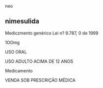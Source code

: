 neo

## nimesulida

Mediczmento genérico Lei n? 9.787, 0 de 1999

1OOmg

USO ORAL

USO ADULTO ACIMA DE 12 ANOS

Medicamento

VENDA SOB PRESCRIÇÄO MÉDICA